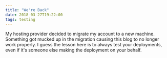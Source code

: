 ```yaml
---
title: "We're Back"
date: 2018-03-27T19:22:00
tags: testing
---
```

My hosting provider decided to migrate my account to a new machine. Something got mucked up in the migration causing this blog to no longer work properly. I guess the lesson here is to always test your deployments, even if it's someone else making the deployment on your behalf.